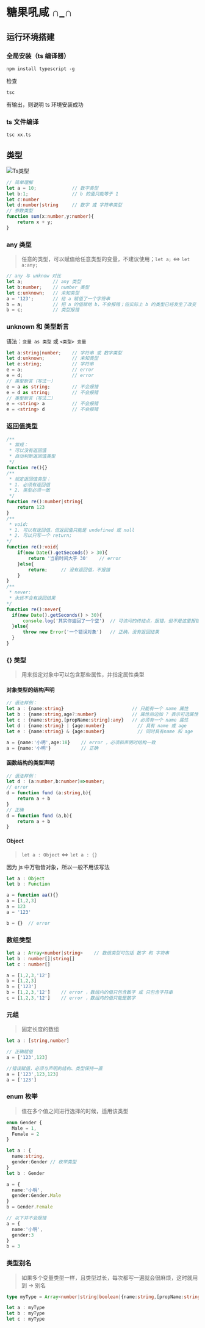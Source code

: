 # 糖果吼咸 ∩_∩ 

## 运行环境搭建

### 全局安装（ts 编译器）

```
npm install typescript -g
```

检查

`tsc`

有输出，则说明 ts 环境安装成功

### ts 文件编译

```
tsc xx.ts
```

## 类型

![Ts类型](../Img/ts类型.png)

```ts
// 简单理解
let a = 10;             // 数字类型 
let b:1;                // b 的值只能等于 1
let c:number
let d:number|string     // 数字 或 字符串类型
// 参数类型
function sum(x:number,y:number){
    return x + y;
}
```

### any 类型

> 任意的类型，可以赋值给任意类型的变量，不建议使用；`let a;` <=> `let a:any;`

``` ts
// any 与 unknow 对比
let a;           // any 类型
let b:number;    // number 类型
let c:unknown;   // 未知类型
a = '123';       // 给 a 赋值了一个字符串
b = a;           // 把 a 的值赋给 b，不会报错；但实际上 b 的类型已经发生了改变
b = c;           // 类型报错
```

### unknown 和 类型断言

语法：`变量 as 类型` 或 `<类型> 变量`

```ts
let a:string|number;    // 字符串 或 数字类型
let d:unknown;          // 未知类型
let e:string;           // 字符串
e = a;                  // error
e = d;                  // error
// 类型断言（写法一）
e = a as string;        // 不会报错
e = d as string;        // 不会报错
// 类型断言（写法二）
e = <string> a          // 不会报错
e = <string> d          // 不会报错
```

### 返回值类型

```ts
/**
 * 常规：
 * 可以没有返回值
 * 自动判断返回值类型
 */ 
function re(){} 
/**
 * 规定返回值类型：
 * 1. 必须有返回值
 * 2. 类型必须一致
 */ 
function re():number|string{
    return 123
}
/**
 * void:
 * 1. 可以有返回值，但返回值只能是 undefined 或 null
 * 2. 可以只写一个 return; 
*/
function re():void{
    if(new Date().getSeconds() > 30){
        return '当前时间大于 30'    // error
    }else{
        return;     // 没有返回值，不报错
    }
}   
/**
 * never:
 * 永远不会有返回结果
*/
function re():never{
  if(new Date().getSeconds() > 30){
      console.log('其实你返回了一个空')  // 可访问的终结点，报错，但不是这里报错，而是 never 报错 
  }else{
      throw new Error('一个错误对象')   // 正确，没有返回结果
  }
}    
```

### {} 类型

> 用来指定对象中可以包含那些属性，并指定属性类型

#### 对象类型的结构声明

```ts
// 语法样例：
let a : {name:string}                         // 只能有一个 name 属性
let b : {name:string,age?:number}             // 属性后边加 ? 表示可选属性
let c : {name:string,[propName:string]:any}   // 必须有一个 name 属性
let d : {name:string} | {age:number}            // 具有 name 或 age
let e : {name:string} & {age:number}            // 同时具有name 和 age

a = {name:'小明',age:18}    // error ，必须和声明时结构一致
a = {name:'小明'}           // 正确
```

#### 函数结构的类型声明

```ts
// 语法样例：
let d : (a:number,b:number)=>number;
// error 
d = function fund (a:string,b){
    return a + b
}
// 正确
d = function fund (a,b){
    return a + b
}
```

#### Object

> `let a : Object` <=> `let a : {}`

因为 js 中万物皆对象，所以一般不用该写法

```ts
let a : Object
let b : Function

a = function aa(){}
a = [1,2,3]
a = 123
a = '123'

b = {}  // error
```

### 数组类型

```ts
let a : Array<number|string>    // 数组类型可包括 数字 和 字符串
let b : number[]|string[]
let c : number[]

a = [1,2,3,'12']
b = [1,2,3]
b = ['123']
b = [1,2,3,'12']    // error ，数组内的值只包含数字 或 只包含字符串
c = [1,2,3,'12']    // error ，数组内的值只能是数字
```

### 元组

> 固定长度的数组

```ts
let a : [string,number]

// 正确赋值
a = ['123',123] 

//错误赋值，必须与声明的结构、类型保持一直 
a = ['123',123,123]
a = ['123']
```

### enum 枚举

> 值在多个值之间进行选择的时候，适用该类型

```ts
enum Gender {
  Male = 1,
  Female = 2
}

let a : {
  name:string,
  gender:Gender // 枚举类型
}
let b : Gender

a = {
  name:'小明',
  gender:Gender.Male
}
b = Gender.Female

// 以下并不会报错
a = {
  name:'小明',
  gender:3
}
b = 3
```

### 类型别名

> 如果多个变量类型一样，且类型过长，每次都写一遍就会很麻烦，这时就用到 -> 别名

```ts
type myType = Array<number|string|boolean|{name:string,[propName:string]:any}>

let a : myType
let b : myType
let c : myType
```